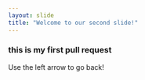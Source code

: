```yaml
---
layout: slide
title: "Welcome to our second slide!"
---
```

<h3>this is my first pull request</h3>
Use the left arrow to go back!
